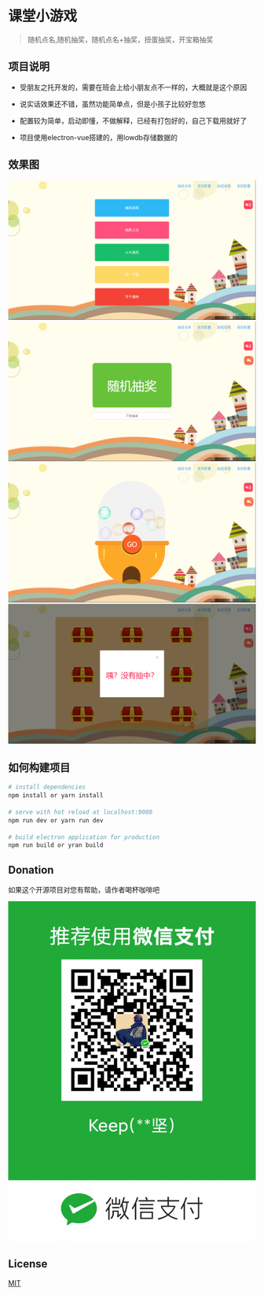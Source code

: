 # 课堂小游戏

> 随机点名,随机抽奖，随机点名+抽奖，扭蛋抽奖，开宝箱抽奖


## 项目说明

- 受朋友之托开发的，需要在班会上给小朋友点不一样的，大概就是这个原因

- 说实话效果还不错，虽然功能简单点，但是小孩子比较好忽悠

- 配置较为简单，启动即懂，不做解释，已经有打包好的，自己下载用就好了 

- 项目使用electron-vue搭建的，用lowdb存储数据的

## 效果图

![Alt](doc/1.png)
![Alt](doc/2.png)
![Alt](doc/5.png)
![Alt](doc/7.png)

## 如何构建项目

``` bash
# install dependencies
npm install or yarn install

# serve with hot reload at localhost:9080
npm run dev or yarn run dev

# build electron application for production
npm run build or yran build

```

## Donation

如果这个开源项目对您有帮助，请作者喝杯咖啡吧


![payimg](./doc/pay.jpg)

## License

[MIT](https://choosealicense.com/licenses/mit/)